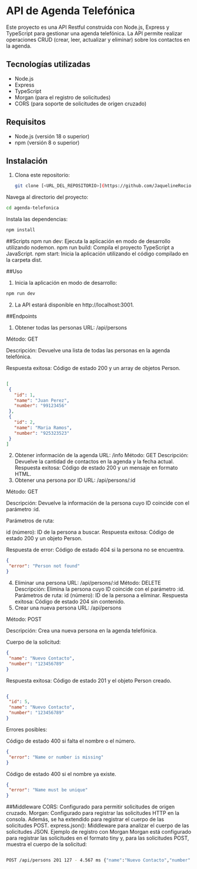 # API de Agenda Telefónica

Este proyecto es una API Restful construida con Node.js, Express y TypeScript para gestionar una agenda telefónica. La API permite realizar operaciones CRUD (crear, leer, actualizar y eliminar) sobre los contactos en la agenda.

## Tecnologías utilizadas

- Node.js
- Express
- TypeScript
- Morgan (para el registro de solicitudes)
- CORS (para soporte de solicitudes de origen cruzado)

## Requisitos

- Node.js (versión 18 o superior)
- npm (versión 8 o superior)

## Instalación

1. Clona este repositorio:
   ```bash
   git clone [<URL_DEL_REPOSITORIO>](https://github.com/JaquelineRocio/ejercicios-con-express.git)
    ```
Navega al directorio del proyecto:

 ```bash
cd agenda-telefonica
```
Instala las dependencias:


 ```bash
npm install
 ```
##Scripts
npm run dev: Ejecuta la aplicación en modo de desarrollo utilizando nodemon.
npm run build: Compila el proyecto TypeScript a JavaScript.
npm start: Inicia la aplicación utilizando el código compilado en la carpeta dist.

##Uso
1. Inicia la aplicación en modo de desarrollo:
 ```bash
npm run dev
 ```

2. La API estará disponible en http://localhost:3001.

##Endpoints
1. Obtener todas las personas
URL: /api/persons

Método: GET

Descripción: Devuelve una lista de todas las personas en la agenda telefónica.

Respuesta exitosa: Código de estado 200 y un array de objetos Person.

 ```json

[
  {
    "id": 1,
    "name": "Juan Perez",
    "number": "99123456"
  },
  {
    "id": 2,
    "name": "Maria Ramos",
    "number": "925323523"
  }
]
 ```
2. Obtener información de la agenda
URL: /info
Método: GET
Descripción: Devuelve la cantidad de contactos en la agenda y la fecha actual.
Respuesta exitosa: Código de estado 200 y un mensaje en formato HTML.
3. Obtener una persona por ID
URL: /api/persons/:id

Método: GET

Descripción: Devuelve la información de la persona cuyo ID coincide con el parámetro :id.

Parámetros de ruta:

id (número): ID de la persona a buscar.
Respuesta exitosa: Código de estado 200 y un objeto Person.

Respuesta de error: Código de estado 404 si la persona no se encuentra.

 ```json
{
  "error": "Person not found"
}
 ```
4. Eliminar una persona
URL: /api/persons/:id
Método: DELETE
Descripción: Elimina la persona cuyo ID coincide con el parámetro :id.
Parámetros de ruta:
id (número): ID de la persona a eliminar.
Respuesta exitosa: Código de estado 204 sin contenido.
5. Crear una nueva persona
URL: /api/persons

Método: POST

Descripción: Crea una nueva persona en la agenda telefónica.

Cuerpo de la solicitud:

 ```json
{
  "name": "Nuevo Contacto",
  "number": "123456789"
}
 ```
Respuesta exitosa: Código de estado 201 y el objeto Person creado.

 ```json

{
  "id": 5,
  "name": "Nuevo Contacto",
  "number": "123456789"
}
 ```
Errores posibles:

Código de estado 400 si falta el nombre o el número.

 ```json
{
  "error": "Name or number is missing"
}
 ```
Código de estado 400 si el nombre ya existe.

 ```json
{
  "error": "Name must be unique"
}
 ```

##Middleware
CORS: Configurado para permitir solicitudes de origen cruzado.
Morgan: Configurado para registrar las solicitudes HTTP en la consola. Además, se ha extendido para registrar el cuerpo de las solicitudes POST.
express.json(): Middleware para analizar el cuerpo de las solicitudes JSON.
Ejemplo de registro con Morgan
Morgan está configurado para registrar las solicitudes en el formato tiny y, para las solicitudes POST, muestra el cuerpo de la solicitud:

```bash

POST /api/persons 201 127 - 4.567 ms {"name":"Nuevo Contacto","number":"123456789"
```
